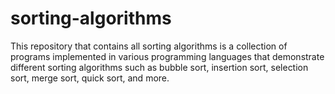# sorting-algorithms
This repository that contains all sorting algorithms is a collection of programs implemented in various programming languages that demonstrate different sorting algorithms such as bubble sort, insertion sort, selection sort, merge sort, quick sort, and more.
